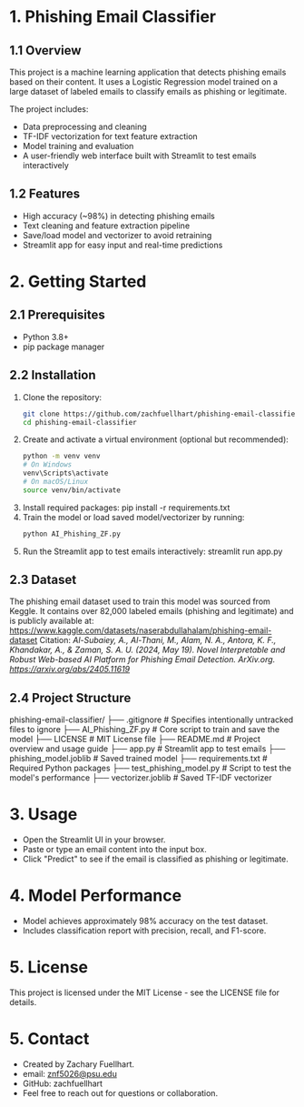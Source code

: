 # 1. Phishing Email Classifier

## 1.1 Overview
This project is a machine learning application that detects phishing emails based on their content. It uses a Logistic Regression model trained on a large dataset of labeled emails to classify emails as phishing or legitimate.

The project includes:
- Data preprocessing and cleaning
- TF-IDF vectorization for text feature extraction
- Model training and evaluation
- A user-friendly web interface built with Streamlit to test emails interactively

## 1.2 Features
- High accuracy (~98%) in detecting phishing emails
- Text cleaning and feature extraction pipeline
- Save/load model and vectorizer to avoid retraining
- Streamlit app for easy input and real-time predictions

# 2. Getting Started

## 2.1 Prerequisites
- Python 3.8+
- pip package manager

## 2.2 Installation
1. Clone the repository:
   ```bash
   git clone https://github.com/zachfuellhart/phishing-email-classifier.git
   cd phishing-email-classifier

2. Create and activate a virtual environment (optional but recommended):
   ```bash
   python -m venv venv
   # On Windows
   venv\Scripts\activate
   # On macOS/Linux
   source venv/bin/activate
3. Install required packages:
   pip install -r requirements.txt
4. Train the model or load saved model/vectorizer by running:
   ```bash
   python AI_Phishing_ZF.py
5. Run the Streamlit app to test emails interactively:
   streamlit run app.py

## 2.3 Dataset
The phishing email dataset used to train this model was sourced from Keggle. 
It contains over 82,000 labeled emails (phishing and legitimate) and is publicly available at: https://www.kaggle.com/datasets/naserabdullahalam/phishing-email-dataset Citation: *Al-Subaiey, A., Al-Thani, M., Alam, N. A., Antora, K. F., Khandakar, A., & Zaman, S. A. U. (2024, May 19). Novel Interpretable and Robust Web-based AI Platform for Phishing Email Detection. ArXiv.org. https://arxiv.org/abs/2405.11619*

## 2.4 Project Structure
phishing-email-classifier/
├── .gitignore               # Specifies intentionally untracked files to ignore
├── AI_Phishing_ZF.py        # Core script to train and save the model
├── LICENSE                  # MIT License file
├── README.md                # Project overview and usage guide
├── app.py                   # Streamlit app to test emails
├── phishing_model.joblib    # Saved trained model
├── requirements.txt         # Required Python packages
├── test_phishing_model.py   # Script to test the model's performance
├── vectorizer.joblib        # Saved TF-IDF vectorizer

# 3. Usage   

   - Open the Streamlit UI in your browser.
   - Paste or type an email content into the input box.
   - Click "Predict" to see if the email is classified as phishing or legitimate.

# 4. Model Performance   

   - Model achieves approximately 98% accuracy on the test dataset.
   - Includes classification report with precision, recall, and F1-score.

# 5. License  
   This project is licensed under the MIT License - see the LICENSE file for details.

# 5. Contact

   - Created by Zachary Fuellhart.
   - email: znf5026@psu.edu
   - GitHub: zachfuellhart
   - Feel free to reach out for questions or collaboration.
